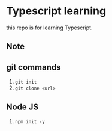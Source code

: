 # Typescript learning

this repo is for learning Typescript.

## Note

## git commands

1. `git init`
2. `git clone <url>`

## Node JS

1. `npm init -y`
